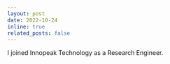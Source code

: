 ```yaml
---
layout: post
date: 2022-10-24
inline: true
related_posts: false
---
```


I joined Innopeak Technology as a Research Engineer.
